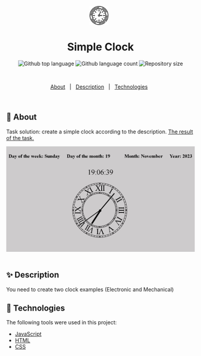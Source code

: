 <div align="center" id="top"> 
  <img src="./public/clock.svg" alt="Simple Clock" width="50px"/>
&#xa0;
</div>

<h1 align="center">Simple Clock</h1>

<p align="center">
  <img alt="Github top language" src="https://img.shields.io/github/languages/top/Maryna-Korbet/simple-clock-js?color=56BEB8">

  <img alt="Github language count" src="https://img.shields.io/github/languages/count/Maryna-Korbet/simple-clock-js?color=56BEB8">

  <img alt="Repository size" src="https://img.shields.io/github/repo-size/Maryna-Korbet/simple-clock-js?color=56BEB8">

</p>

<br>

<p align="center">
  <a href="#dart-about">About</a> &#xa0; | &#xa0; 
  <a href="#sparkles-features">Description</a> &#xa0; | &#xa0;
  <a href="#rocket-technologies">Technologies</a> &#xa0; 
</p>

<br>

## :dart: About

Task solution: create a simple clock according to the description.
<a href="https://maryna-korbet.github.io/simple-clock-js/">The result of the
task.</a> &#xa0;

<div align="center" > 
  <img src="./public/screenshot.jpg" alt="screenshot" />
&#xa0;
</div>

## :sparkles: Description

You need to create two clock examples (Electronic and Mechanical)

## :rocket: Technologies

The following tools were used in this project:

- [JavaScript](https://www.w3schools.com/js/)
- [HTML](https://www.w3schools.com/html/)
- [CSS](https://www.w3schools.com/css/)
